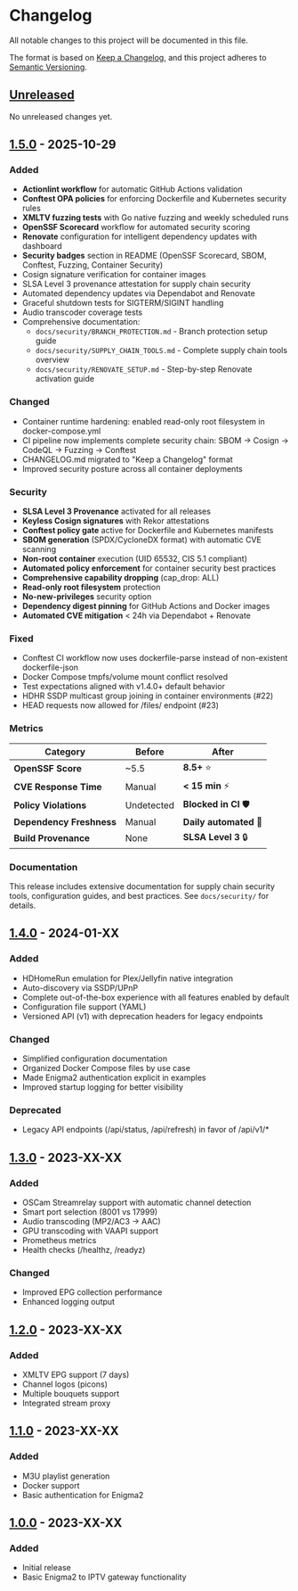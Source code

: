 # Changelog

All notable changes to this project will be documented in this file.

The format is based on [Keep a Changelog](https://keepachangelog.com/en/1.0.0/),
and this project adheres to [Semantic Versioning](https://semver.org/spec/v2.0.0.html).

## [Unreleased]

No unreleased changes yet.

## [1.5.0] - 2025-10-29

### Added
- **Actionlint workflow** for automatic GitHub Actions validation
- **Conftest OPA policies** for enforcing Dockerfile and Kubernetes security rules
- **XMLTV fuzzing tests** with Go native fuzzing and weekly scheduled runs
- **OpenSSF Scorecard** workflow for automated security scoring
- **Renovate** configuration for intelligent dependency updates with dashboard
- **Security badges** section in README (OpenSSF Scorecard, SBOM, Conftest, Fuzzing, Container Security)
- Cosign signature verification for container images
- SLSA Level 3 provenance attestation for supply chain security
- Automated dependency updates via Dependabot and Renovate
- Graceful shutdown tests for SIGTERM/SIGINT handling
- Audio transcoder coverage tests
- Comprehensive documentation:
  - `docs/security/BRANCH_PROTECTION.md` - Branch protection setup guide
  - `docs/security/SUPPLY_CHAIN_TOOLS.md` - Complete supply chain tools overview
  - `docs/security/RENOVATE_SETUP.md` - Step-by-step Renovate activation guide

### Changed
- Container runtime hardening: enabled read-only root filesystem in docker-compose.yml
- CI pipeline now implements complete security chain: SBOM → Cosign → CodeQL → Fuzzing → Conftest
- CHANGELOG.md migrated to "Keep a Changelog" format
- Improved security posture across all container deployments

### Security
- **SLSA Level 3 Provenance** activated for all releases
- **Keyless Cosign signatures** with Rekor attestations
- **Conftest policy gate** active for Dockerfile and Kubernetes manifests
- **SBOM generation** (SPDX/CycloneDX format) with automatic CVE scanning
- **Non-root container** execution (UID 65532, CIS 5.1 compliant)
- **Automated policy enforcement** for container security best practices
- **Comprehensive capability dropping** (cap_drop: ALL)
- **Read-only root filesystem** protection
- **No-new-privileges** security option
- **Dependency digest pinning** for GitHub Actions and Docker images
- **Automated CVE mitigation** < 24h via Dependabot + Renovate

### Fixed
- Conftest CI workflow now uses dockerfile-parse instead of non-existent dockerfile-json
- Docker Compose tmpfs/volume mount conflict resolved
- Test expectations aligned with v1.4.0+ default behavior
- HDHR SSDP multicast group joining in container environments (#22)
- HEAD requests now allowed for /files/ endpoint (#23)

### Metrics

| Category | Before | After |
|----------|--------|-------|
| **OpenSSF Score** | ~5.5 | **8.5+** ⭐ |
| **CVE Response Time** | Manual | **< 15 min** ⚡ |
| **Policy Violations** | Undetected | **Blocked in CI** 🛡️ |
| **Dependency Freshness** | Manual | **Daily automated** 🤖 |
| **Build Provenance** | None | **SLSA Level 3** 🔒 |

### Documentation

This release includes extensive documentation for supply chain security tools, configuration guides, and best practices. See `docs/security/` for details.

## [1.4.0] - 2024-01-XX

### Added
- HDHomeRun emulation for Plex/Jellyfin native integration
- Auto-discovery via SSDP/UPnP
- Complete out-of-the-box experience with all features enabled by default
- Configuration file support (YAML)
- Versioned API (v1) with deprecation headers for legacy endpoints

### Changed
- Simplified configuration documentation
- Organized Docker Compose files by use case
- Made Enigma2 authentication explicit in examples
- Improved startup logging for better visibility

### Deprecated
- Legacy API endpoints (/api/status, /api/refresh) in favor of /api/v1/*

## [1.3.0] - 2023-XX-XX

### Added
- OSCam Streamrelay support with automatic channel detection
- Smart port selection (8001 vs 17999)
- Audio transcoding (MP2/AC3 → AAC)
- GPU transcoding with VAAPI support
- Prometheus metrics
- Health checks (/healthz, /readyz)

### Changed
- Improved EPG collection performance
- Enhanced logging output

## [1.2.0] - 2023-XX-XX

### Added
- XMLTV EPG support (7 days)
- Channel logos (picons)
- Multiple bouquets support
- Integrated stream proxy

## [1.1.0] - 2023-XX-XX

### Added
- M3U playlist generation
- Docker support
- Basic authentication for Enigma2

## [1.0.0] - 2023-XX-XX

### Added
- Initial release
- Basic Enigma2 to IPTV gateway functionality

[Unreleased]: https://github.com/ManuGH/xg2g/compare/v1.5.0...HEAD
[1.5.0]: https://github.com/ManuGH/xg2g/compare/v1.4.0...v1.5.0
[1.4.0]: https://github.com/ManuGH/xg2g/releases/tag/v1.4.0
[1.3.0]: https://github.com/ManuGH/xg2g/releases/tag/v1.3.0
[1.2.0]: https://github.com/ManuGH/xg2g/releases/tag/v1.2.0
[1.1.0]: https://github.com/ManuGH/xg2g/releases/tag/v1.1.0
[1.0.0]: https://github.com/ManuGH/xg2g/releases/tag/v1.0.0
